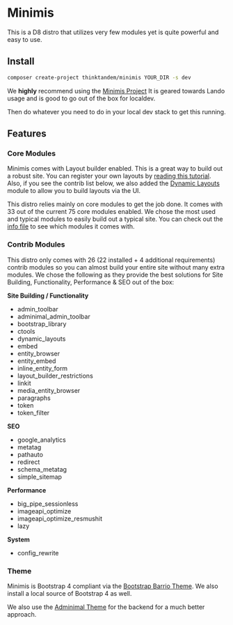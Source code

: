 # Minimis
This is a D8 distro that utilizes very few modules yet is quite powerful and easy to use.

## Install

```bash
composer create-project thinktandem/minimis YOUR_DIR -s dev
```

We **highly** recommend using the [Minimis Project](https://github.com/thinktandem/minimis-project)  It is geared towards Lando usage and is good to go out of the box for localdev.

Then do whatever you need to do in your local dev stack to get this running. 

## Features

### Core Modules

Minimis comes with Layout builder enabled.  This is a great way to build out a robust site.  You can register your own layouts by [reading this tutorial](https://www.drupal.org/node/2578731).  Also, if you see the contrib list below, we also added the [Dynamic Layouts](https://www.drupal.org/project/dynamic_layouts) module to allow you to build layouts via the UI.

This distro relies mainly on core modules to get the job done.  It comes with 33 out of the current 75 core modules enabled.  We chose the most used and typical modules to easily build out a typical site.  You can check out the [info file](https://github.com/thinktandem/minimis/blob/8.x-1.x/minimis.info.yml) to see which modules it comes with.

### Contrib Modules

This distro only comes with 26 (22 installed + 4 additional requirements) contrib modules so you can almost build your entire site without many extra modules.  We chose the following as they provide the best solutions for Site Building, Functionality, Performance & SEO out of the box:

**Site Building / Functionality**
  - admin_toolbar
  - adminimal_admin_toolbar
  - bootstrap_library
  - ctools
  - dynamic_layouts
  - embed
  - entity_browser
  - entity_embed
  - inline_entity_form
  - layout_builder_restrictions
  - linkit
  - media_entity_browser
  - paragraphs  
  - token
  - token_filter

**SEO**
  - google_analytics
  - metatag
  - pathauto
  - redirect
  - schema_metatag
  - simple_sitemap

**Performance**
  - big_pipe_sessionless
  - imageapi_optimize
  - imageapi_optimize_resmushit
  - lazy

**System**
  - config_rewrite

### Theme

Minimis is Bootstrap 4 compliant via the [Bootstrap Barrio Theme](https://www.drupal.org/project/bootstrap_barrio).  We also install a local source of Bootstrap 4 as well.

We also use the [Adminimal Theme](https://www.drupal.org/project/adminimal_theme) for the backend for a much better approach.   
